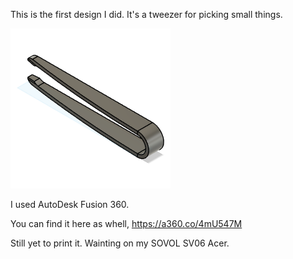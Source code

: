 This is the first design I did.
It's a tweezer for picking small things.

![Logo](_Tweezers.43b5d336-9b31-404a-801d-f0cb1409c3f3.png)

I used AutoDesk Fusion 360.

You can find it here as whell, https://a360.co/4mU547M

Still yet to print it. Wainting on my SOVOL SV06 Acer.
